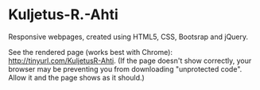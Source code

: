 # Kuljetus-R.-Ahti
Responsive webpages, created using HTML5, CSS, Bootsrap and jQuery.


See the rendered page (works best with Chrome): http://tinyurl.com/KuljetusR-Ahti.
(If the page doesn't show correctly, your browser may be preventing you from downloading "unprotected code". Allow it and the page shows as it should.)
